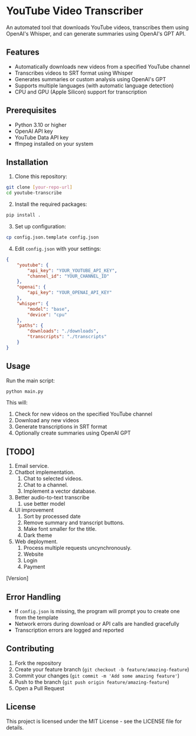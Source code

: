 # YouTube Video Transcriber

An automated tool that downloads YouTube videos, transcribes them using OpenAI's Whisper, and can generate summaries using OpenAI's GPT API.

## Features

- Automatically downloads new videos from a specified YouTube channel
- Transcribes videos to SRT format using Whisper
- Generates summaries or custom analysis using OpenAI's GPT
- Supports multiple languages (with automatic language detection)
- CPU and GPU (Apple Silicon) support for transcription

## Prerequisites

- Python 3.10 or higher
- OpenAI API key
- YouTube Data API key
- ffmpeg installed on your system

## Installation

1. Clone this repository:
```bash
git clone [your-repo-url]
cd youtube-transcribe
```

2. Install the required packages:
```bash
pip install .
```

3. Set up configuration:
```bash
cp config.json.template config.json
```

4. Edit `config.json` with your settings:
```json
{
    "youtube": {
        "api_key": "YOUR_YOUTUBE_API_KEY",
        "channel_id": "YOUR_CHANNEL_ID"
    },
    "openai": {
        "api_key": "YOUR_OPENAI_API_KEY"
    },
    "whisper": {
        "model": "base",
        "device": "cpu"
    },
    "paths": {
        "downloads": "./downloads",
        "transcripts": "./transcripts"
    }
}
```

## Usage

Run the main script:
```bash
python main.py
```

This will:
1. Check for new videos on the specified YouTube channel
2. Download any new videos
3. Generate transcriptions in SRT format
4. Optionally create summaries using OpenAI GPT

## [TODO]
1. Email service. 
2. Chatbot implementation.
   1. Chat to selected videos.
   2. Chat to a channel.
   3. Implement a vector database.
3. Better audio-to-text transcribe
   1. use better model
4. UI improvement
   1. Sort by processed date
   2. Remove summary and transcript buttons.
   3. Make font smaller for the title.
   4. Dark theme
5. Web deployment.
   1. Process multiple requests uncynchronously.
   2. Website
   3. Login
   4. Payment

[Version]

## Error Handling

- If `config.json` is missing, the program will prompt you to create one from the template
- Network errors during download or API calls are handled gracefully
- Transcription errors are logged and reported

## Contributing

1. Fork the repository
2. Create your feature branch (`git checkout -b feature/amazing-feature`)
3. Commit your changes (`git commit -m 'Add some amazing feature'`)
4. Push to the branch (`git push origin feature/amazing-feature`)
5. Open a Pull Request

## License

This project is licensed under the MIT License - see the LICENSE file for details.